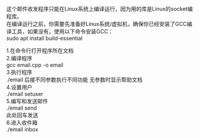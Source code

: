 这个邮件收发程序只能在Linux系统上编译运行，因为用的库是Linux的socket编程库。  
在编译运行之前，你需要先准备好Linux系统/虚拟机，确保你已经安装了GCC编译工具，如果没有，使用以下命令安装GCC：  
sudo apt install build-essential  

1.在命令行打开程序所在文档  
2.编译程序  
   gcc email.cpp -o email  
3.执行程序  
   ./email    后接不同参数执行不同功能 无参数时显示帮助文档  
4.设置用户  
./email setuser  
5.编写和发送邮件  
./email send  
此处回车发送  
6.进入收件箱  
./email inbox  
